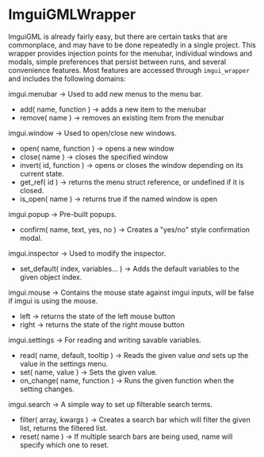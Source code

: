 # ImguiGMLWrapper
ImguiGML is already fairly easy, but there are certain tasks that are commonplace, and may have to be done
repeatedly in a single project.  This wrapper provides injection points for the menubar, individual
windows and modals, simple preferences that persist between runs, and several convenience features.  Most
features are accessed through `imgui_wrapper` and includes the following domains:

imgui.menubar -> Used to add new menus to the menu bar.
*	add( name, function ) -> adds a new item to the menubar
*	remove( name ) -> removes an existing item from the menubar


imgui.window -> Used to open/close new windows.
*	open( name, function ) -> opens a new window
*	close( name ) -> closes the specified window
*	invert( id, function ) -> opens or closes the window depending on its current state.
*	get_ref( id ) -> returns the menu struct reference, or undefined if it is closed.
*	is_open( name ) -> returns true if the named window is open


imgui.popup -> Pre-built popups.
*	confirm( name, text, yes, no ) -> Creates a "yes/no" style confirmation modal.


imgui.inspector -> Used to modify the inspector.
*	set_default( index, variables... ) -> Adds the default variables to the given object index.


imgui.mouse -> Contains the mouse state against imgui inputs, will be false if imgui is using the mouse.
*	left	-> returns the state of the left mouse button
*	right	-> returns the state of the right mouse button


imgui.settings -> For reading and writing savable variables.
*	read( name, default, tooltip ) -> Reads the given value *and* sets up the value in the settings menu.
*	set( name, value ) -> Sets the given value.
*	on_change( name, function ) -> Runs the given function when the setting changes.
	

imgui.search -> A simple way to set up filterable search terms.
*	filter( array, kwargs ) -> Creates a search bar which will filter the given list, returns the filtered list.
*	reset( name ) -> If multiple search bars are being used, name will specify which one to reset.
	
